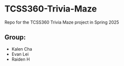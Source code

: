 # TCSS360-Trivia-Maze
Repo for the TCSS360 Trivia Maze project in Spring 2025


## Group:
- Kalen Cha
- Evan Lei
- Raiden H